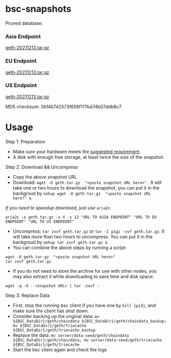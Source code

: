
# bsc-snapshots

Pruned database:

### Asia Endpoint


[geth-20211213.tar.gz
](https://tf-dex-prod-public-snapshot-site1.s3-accelerate.amazonaws.com/geth-20211213.tar.gz?AWSAccessKeyId=AKIAYINE6SBQPUZDDRRO&Signature=WriCxgFYBcfN%2FVEXIgDreSYeqbo%3D&Expires=1642012248
)

### EU Endpoint


[geth-20211213.tar.gz
](https://tf-dex-prod-public-snapshot.s3-accelerate.amazonaws.com/geth-20211213.tar.gz?AWSAccessKeyId=AKIAYINE6SBQPUZDDRRO&Signature=gDhqwP9H1LwoIFp0FgEdjBONdsQ%3D&Expires=1642012249
)


### US Endpoint


[geth-20211213.tar.gz
](https://tf-dex-prod-public-snapshot-site3.s3-accelerate.amazonaws.com/geth-20211213.tar.gz?AWSAccessKeyId=AKIAYINE6SBQPUZDDRRO&Signature=8r9jega8ks02LybpvhKFoVuelpI%3D&Expires=1642012249
)

MD5 checksum: 0bf4b742573f658f117bd74b07ddb8c7



# Usage 

Step 1: Preparation
- Make sure your hardware meets the [suggested requirement](https://docs.binance.org/smart-chain/developer/fullnode.html).
- A disk with enough free storage, at least twice the size of the snapshot.

Step 2: Download && Uncompress
- Copy the above snapshot URL.
- Download:  `wget -O geth.tar.gz  "<paste snapshot URL here>"` . It will take one or two hours to download the snapshot, you can put it in the backgroud by `nohup wget -O geth.tar.gz  "<paste snapshot URL here?" &`


*If you need to speedup download, just use `aria2c`*
```
aria2c -o geth.tar.gz -x 4 -s 12 "URL TO ASIA ENDPOINT" "URL TO EU ENDPOINT" "URL TO US ENDPOINT"
```


- Uncompress: `tar zxvf geth.tar.gz` or `tar -I pigz -xvf geth.tar.gz`. It will take more than two hours to uncompress. You can put it in the backgroud by `nohup tar zxvf geth.tar.gz &`
- You can combine the above steps by running a script:
```
wget -O geth.tar.gz  "<paste snapshot URL here>"
tar zxvf geth.tar.gz
```


- If you do not need to store the archive for use with other nodes, you may also extract it while downloading to save time and disk space:
```
wget -q -O - <snapshot URL> | tar -zxvf -
```


Step 3: Replace Data
- First, stop the running bsc client if you have one by `kill {pid}`, and make sure the client has shut down.
- Consider backing up the original data: `mv ${BSC_DataDir}/geth/chaindata ${BSC_DataDir}/geth/chaindata_backup; mv ${BSC_DataDir}/geth/triecache ${BSC_DataDir}/geth/triecache_backup`
- Replace the data: `mv server/data-seed/geth/chaindata ${BSC_DataDir}/geth/chaindata; mv server/data-seed/geth/triecache ${BSC_DataDir}/geth/triecache`
- Start the bsc client again and check the logs

